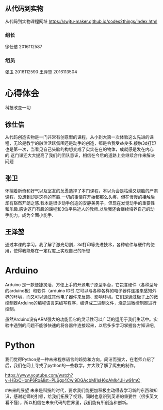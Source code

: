 ## 从代码到实物

从代码到实物课程网址    https://swjtu-maker.github.io/codes2things/index.html


### 组长
徐仕佶 2016112587

### 组员
张卫 2016112590
王泽堃 2016113504


# 心得体会
科技改变一切

## 徐仕佶

从代码创造实物是一门非常有创意型的课程，从小到大第一次体验这么先进的课程，无论是教学的融洽活跃氛围还是动手的创造，都是令我受益良多.接触3d打印也是第一次，当看见自己头脑的构想变成了实实在在的物体，成就感是发在内心的.这门课还大大提高了我们的团队意识，相信在今后的道路上会继续合作来解决问题

## 张卫

怀揣着新奇和好气以及室友的怂恿选择了本门课程，本以为会是枯燥又烧脑的严肃课程，没想到却是这样的有趣.一切的事情在开始都那么头疼，但在慢慢的接触后却有豁然开朗之感.我本是很少动手创造的安静美男子，但现在发觉动手的重要性和乐趣.感谢这门有趣的课程和3位平易近人的教师.以后我还会继续培养自己的动手能力，成为全面小能手.

## 王泽堃

通过本课的学习，我了解了激光切割，3d打印等先进技术，各种软件与硬件的使用，使得我能够在一定程度上实现自己的所想




# Arduino

Arduino 是一款便捷灵活、方便上手的开源电子原型平台，它包含硬件（各种型号的arduino板）和软件（arduino IDE).它可以与各种各样的电子器件连接来感知外界的环境，而又可以通过其他电子器件来反馈、影响环境。它们是通过板子上的微控制器Arduino的编程语言来编写程序，编译成二进制文件，烧录进微控制器进行控制。

虽然Arduino没有ARM强大的功能但它的灵活性可以广泛的运用于我们生活中。实验中遇到的问题不能够快速的将各器件连接起来，以后多多学习掌握各方知识吧。

# Python
我们觉得Python是一种未来程序语言的趋势和方向，简洁而强大，在老师介绍了后，我们在网上寻找了python的一些教学，并大致了解了爬虫的制作。


https://www.youtube.com/watch?v=HBxCHonP6Ro&list=PL6gx4Cwl9DGAcbMi1sH6oAMk4JHw91mC_

#未来的展望
未来是科技的时代，要求我们能更加积极主动得去学习新的东西和知识，感谢老师的引领，给我们拓展了视野。同时也意识到英语的重要性（很多英文看不懂），所以相信在未来代码的世界里，我们能有所创造和创新。


